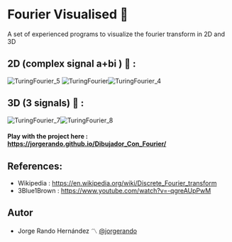 # Fourier Visualised :satellite:
A set of experienced programs to visualize the fourier transform in 2D and 3D

## 2D (complex signal a+bi ) :black_square_button: :
![TuringFourier_5](https://user-images.githubusercontent.com/69701088/182154823-3d219907-2901-4c26-9c51-70d76028ab5f.gif)
![TuringFourier](https://user-images.githubusercontent.com/69701088/182149656-a66916e0-1eca-488a-90d1-e3e12fdd4f5e.gif)![TuringFourier_4](https://user-images.githubusercontent.com/69701088/182152251-5e62ca1c-aecd-48f8-a7f1-c9484269d491.gif) 

## 3D (3 signals) :white_square_button: :
![TuringFourier_7](https://user-images.githubusercontent.com/69701088/182157067-648d2e09-ddf4-4db9-a216-a112a2a5d576.gif)![TuringFourier_8](https://user-images.githubusercontent.com/69701088/182157475-9b8bfa36-6333-4ec1-adb0-7139d7b6c336.gif)

#### Play with the project here : https://jorgerando.github.io/Dibujador_Con_Fourier/

## References:

- Wikipedia : https://en.wikipedia.org/wiki/Discrete_Fourier_transform
- 3Blue1Brown : https://www.youtube.com/watch?v=-qgreAUpPwM
## Autor
* Jorge Rando Hernández :part_alternation_mark: [@jorgerando](https://github.com/jorgerando)

